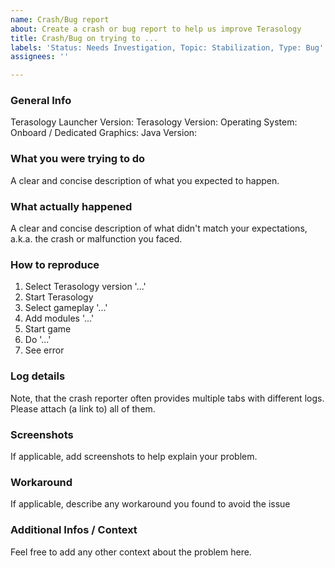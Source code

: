 ```yaml
---
name: Crash/Bug report
about: Create a crash or bug report to help us improve Terasology
title: Crash/Bug on trying to ...
labels: 'Status: Needs Investigation, Topic: Stabilization, Type: Bug'
assignees: ''

---
```


<!-- Thanks for taking the time to submit a thorough issue report for Terasology! :-)
Note that for suggestions, general questions & support you can approach us on Discord: https://discord.gg/terasology -->

### General Info

Terasology Launcher Version: 
Terasology Version: 
Operating System: 
Onboard / Dedicated Graphics: 
Java Version: 

### What you were trying to do

A clear and concise description of what you expected to happen.

### What actually happened

A clear and concise description of what didn't match your expectations, a.k.a. the crash or malfunction you faced.

### How to reproduce

1. Select Terasology version '...'
1. Start Terasology
1. Select gameplay '...'
1. Add modules '...'
1. Start game
1. Do '...'
1. See error

### Log details

Note, that the crash reporter often provides multiple tabs with different logs.
Please attach (a link to) all of them.

### Screenshots

If applicable, add screenshots to help explain your problem.

### Workaround

If applicable, describe any workaround you found to avoid the issue

### Additional Infos / Context

Feel free to add any other context about the problem here.
